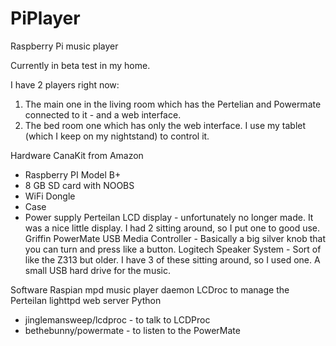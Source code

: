 # PiPlayer
Raspberry Pi music player

Currently in beta test in my home.

I have 2 players right now:
1. The main one in the living room which has the Pertelian and Powermate connected to it - and a web interface.
2. The bed room one which has only the web interface.  I use my tablet (which I keep on my nightstand) to control it.

Hardware
CanaKit from Amazon
- Raspberry PI Model B+
- 8 GB SD card with NOOBS
- WiFi Dongle
- Case
- Power supply
Perteilan LCD display - unfortunately no longer made.  It was a nice little display.  I had 2 sitting around, so I put one to good use.
Griffin PowerMate USB Media Controller - Basically a big silver knob that you can turn and press like a button.
Logitech Speaker System - Sort of like the Z313 but older.  I have 3 of these sitting around, so I used one.
A small USB hard drive for the music.

Software
Raspian
mpd music player daemon
LCDroc to manage the Perteilan
lighttpd web server
Python
- jinglemansweep/lcdproc - to talk to LCDProc
- bethebunny/powermate - to listen to the PowerMate
